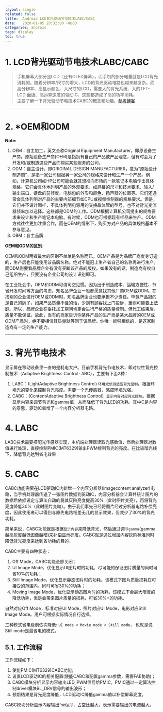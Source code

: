 ```yaml
---
layout: single
related: false
title:  Android LCD背光驱动节电技术LABC/CABC
date:   2020-01-05 20:32:00 +0800
categories: android
tags: display
toc: true
---
```


# 1. LCD背光驱动节电技术LABC/CABC

> 手机屏幕大部分是LCD（还有OLED屏幕），而手机的部分电量就是LCD背光消耗的。随着分辨率/尺寸的增大，LCD的背光驱动电路也越来越复杂。而高分辨率、高显示颜色、大尺寸的LCD，需要大的背光系统、大的TFT-LCD 面版、高运算速度的驱动IC，这些都造成了高的功率消耗。  
> 主要了解一下背光驱动节电技术CABC的概念和功能。[参考博客](https://blog.csdn.net/sinat_30545941/article/details/72874775)

<!--more-->
***

# 2. *OEM和ODM

**Note:**

1. OEM：自主加工，英文全称Original Equipment Manufacturer，即原设备生产商。原始设备生产商(OEM)是指拥有自己的产品或产品理念，但有时会为了开发和/或制造这些产品而购买某些服务的公司。
2. ODM：自主设计，即ORIGINAL DESIGN MANUFACTURER，意为“原始设计制造商”，是指一家公司根据另一家公司的规格来设计和生产一个产品。例如，计算机公司如HP公司可能会就其想推向市场的一款笔记本电脑作出具体规格。它们会具体地列明产品的外观要求，如屏幕的尺寸和技术要求、输入/输出端口、键盘的前倾度、电脑包的外形和颜色、扬声器的位置等。它们还通常会具体列明对产品的主要内部细节如CPU或视频控制器的规格要求。但是，它们并不设计图样，不具体列明电源用的交换晶体管的型号，也不对背光变流器频率加以选择。这些都是ODM的工作。ODM根据计算机公司提出的规格要求来设计和生产笔记本电脑。有时候，ODM也可根据现有样品来生产。ODM方式往往更加注重合作，而在OEM的情形下，购买方对产品的具体规格基本不参与意见。
3. OBM：自主品牌

**OEM和ODM的区别:**

OEM和ODM两者最大的区别不单单是名称而已。OEM产品是为品牌厂商度身订造的，生产后也只能使用该品牌名称，绝对不能冠上生产者自己的名称再进行生产。而ODM则要看品牌企业有没有买断该产品的版权。如果没有的话，制造商有权自己组织生产，只要没有企业公司的设计识别即可。

在工业社会中，OEM和ODM可谓司空见惯。因为出于制造成本、运输方便性、节省开发时间等方面的考虑，知名品牌企业一般都愿意找其他厂商OEM或ODM。在找别的企业进行OEM或ODM时，知名品牌企业也要承担不少责任。毕竟产品冠的是自己的牌子，如果产品质量不佳的话，少则有顾客找上门投诉，重则可能要上法庭。所以，品牌企业在委托加工期间肯定会进行严格的质量控制。但代工结束后，质量不敢保证。故此，当有的商家告诉你某件产品的生产商是某大品牌的OEM或ODM产品时，绝不要相信其质量就等同于该品牌。你唯一能够相信的，是这家制造商有一定的生产能力。

***

# 3. 背光节电技术

显示屏在移动设备里一直的是耗电大户。目前手机背光节电技术，即对应性背光控制技术（Adaptive Brightness Control- ABC），主要有下面2种：

1. LABC：(LightAdaptive Brightness Control) `环境光侦测适应背光控制`。根据环境光的变化来控制背光亮度。需要一个光传感器，感应环境光强。
2. CABC：(ContentAdaptive Brightness Control）`显示内容对应背光控制`。根据显示内容来调节背光和gamma值，从而降低了背光LED的功耗。其中C是内容的意思，驱动IC新增了一个内容分析器电路。

# 4. LABC

LABC技术需要搭配光传感器实现，主机端处理器读取光感数值，然后处理器对数值进行处理，直接控制PMIC(MT6329)输出PWM控制背光的亮度。在比较暗光线下，降低背光达到省电效果

# 5. CABC

CABC功能需要在LCD驱动IC内新增一个内容分析器(imagecontent analyzer)电路，当手机处理器传送了一张图片数据到驱动IC，内容分析器会计算并统计图片的数据后依据设定与算法自动的将其灰阶亮度提高30%（此时图片变亮），再将背光亮度降低30%（此时图片变暗）。由于我们事先已经将图片经过分析器电路补偿亮度，因此使用者可以得到与原先电路相差无几的显示效果，但减少了30%的背光功耗。

简单来说，CABC功能就是根据`显示内容`来降低背光，然后通过调`节gamma`(gamma越高灰度越低图像越暗)来补偿显示亮度。CABC就是通过增加内容灰阶标准同时降低背光亮度来达到省功耗的目的。

CABC主要有四种状态：

1. Off Mode，CABC功能全部关闭；
2. UI Image Mode，优化显示UI图片时的功耗，尽可能的保证图片质量的同时可省10%的功耗；
3. Still Image Mode，优化显示静态图片时的功耗，该模式下图片质量损耗在可接受的范围内，同时可省30%的功耗；
4. Moving Image Mode，优化显示动态图片时的功耗，该模式下会最大限度的降低功耗，但是会带来图片质量的损耗，可省30%+的功耗。

自然对应Off Mode，标准对应UI Mode，照片对应UI Mode，电影对应Still Image Mode。用户可根据实际情况自行选择。

三种模式省电级别依次降低: `UI mode < Movie mode < Still mode`， 也就是说Still mode是最省电的模式。

## 5.1. 工作流程

工作流程如下：

1. 使能PMIC(MT6329)CABC功能;
2. 设置LCD驱动IC的相关配置(使能CABC和配置gamma参数，需要FAE协助)；
3. CABC模块分析显示内容输出LED_PWM信号给PMIC，PMIC通过一定算法控制driver模块BL_DRV信号的输出波形；
4. 预期结果是背光亮度降低，LCD驱动IC降低gamma值以补偿屏幕亮度。

CABC模块分析显示内容输出`PWM波形`，占空比越大，表示需要输出的电流越大。
